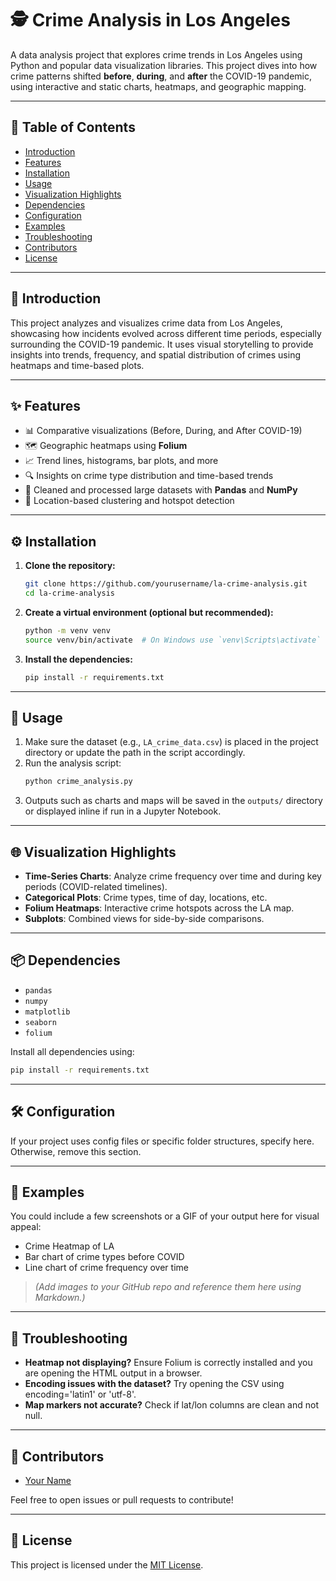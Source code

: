 # 🕵️ Crime Analysis in Los Angeles

A data analysis project that explores crime trends in Los Angeles using Python and popular data visualization libraries. This project dives into how crime patterns shifted **before**, **during**, and **after** the COVID-19 pandemic, using interactive and static charts, heatmaps, and geographic mapping.

---

## 📑 Table of Contents

- [Introduction](#introduction)
- [Features](#features)
- [Installation](#installation)
- [Usage](#usage)
- [Visualization Highlights](#visualization-highlights)
- [Dependencies](#dependencies)
- [Configuration](#configuration)
- [Examples](#examples)
- [Troubleshooting](#troubleshooting)
- [Contributors](#contributors)
- [License](#license)

---

## 🧭 Introduction

This project analyzes and visualizes crime data from Los Angeles, showcasing how incidents evolved across different time periods, especially surrounding the COVID-19 pandemic. It uses visual storytelling to provide insights into trends, frequency, and spatial distribution of crimes using heatmaps and time-based plots.

---

## ✨ Features

- 📊 Comparative visualizations (Before, During, and After COVID-19)
- 🗺️ Geographic heatmaps using **Folium**
- 📈 Trend lines, histograms, bar plots, and more
- 🔍 Insights on crime type distribution and time-based trends
- 🧼 Cleaned and processed large datasets with **Pandas** and **NumPy**
- 📍 Location-based clustering and hotspot detection

---

## ⚙️ Installation

1. **Clone the repository:**
   ```bash
   git clone https://github.com/yourusername/la-crime-analysis.git
   cd la-crime-analysis
   ```

2. **Create a virtual environment (optional but recommended):**
   ```bash
   python -m venv venv
   source venv/bin/activate  # On Windows use `venv\Scripts\activate`
   ```

3. **Install the dependencies:**
   ```bash
   pip install -r requirements.txt
   ```

---

## 🚀 Usage

1. Make sure the dataset (e.g., `LA_crime_data.csv`) is placed in the project directory or update the path in the script accordingly.
2. Run the analysis script:
   ```bash
   python crime_analysis.py
   ```
3. Outputs such as charts and maps will be saved in the `outputs/` directory or displayed inline if run in a Jupyter Notebook.

---

## 🌐 Visualization Highlights

- **Time-Series Charts**: Analyze crime frequency over time and during key periods (COVID-related timelines).
- **Categorical Plots**: Crime types, time of day, locations, etc.
- **Folium Heatmaps**: Interactive crime hotspots across the LA map.
- **Subplots**: Combined views for side-by-side comparisons.

---

## 📦 Dependencies

- `pandas`
- `numpy`
- `matplotlib`
- `seaborn`
- `folium`

Install all dependencies using:

```bash
pip install -r requirements.txt
```

---

## 🛠️ Configuration

If your project uses config files or specific folder structures, specify here. Otherwise, remove this section.

---

## 🧪 Examples

You could include a few screenshots or a GIF of your output here for visual appeal:

- Crime Heatmap of LA
- Bar chart of crime types before COVID
- Line chart of crime frequency over time

> *(Add images to your GitHub repo and reference them here using Markdown.)*

---

## 🧯 Troubleshooting

- **Heatmap not displaying?** Ensure Folium is correctly installed and you are opening the HTML output in a browser.
- **Encoding issues with the dataset?** Try opening the CSV using encoding='latin1' or 'utf-8'.
- **Map markers not accurate?** Check if lat/lon columns are clean and not null.

---

## 👥 Contributors

- [Your Name](https://github.com/yourusername)

Feel free to open issues or pull requests to contribute!

---

## 📄 License

This project is licensed under the [MIT License](LICENSE).
